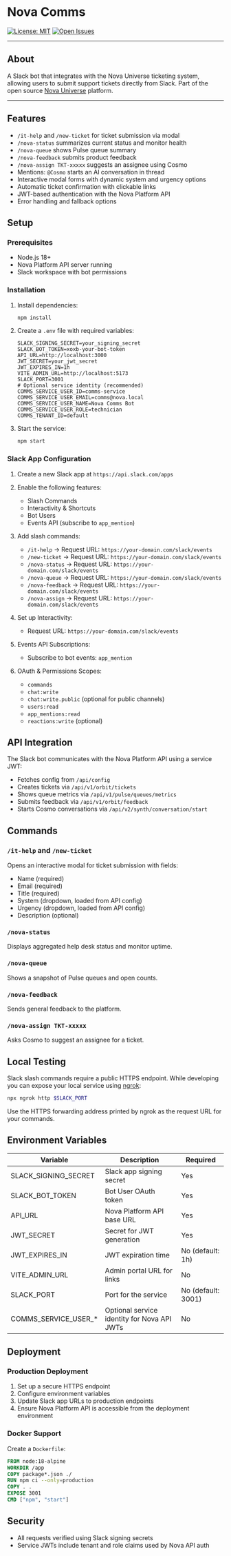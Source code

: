# Nova Comms

[![License: MIT](https://img.shields.io/badge/License-MIT-yellow.svg)](../LICENSE)
[![Open Issues](https://img.shields.io/github/issues/itristenx/nova-universe)](https://github.com/itristenx/nova-universe/issues)

---

## About

A Slack bot that integrates with the Nova Universe ticketing system, allowing users to submit support tickets directly from Slack. Part of the open source [Nova Universe](../README.md) platform.

---

## Features

- `/it-help` and `/new-ticket` for ticket submission via modal
- `/nova-status` summarizes current status and monitor health
- `/nova-queue` shows Pulse queue summary
- `/nova-feedback` submits product feedback
- `/nova-assign TKT-xxxxx` suggests an assignee using Cosmo
- Mentions: `@Cosmo` starts an AI conversation in thread
- Interactive modal forms with dynamic system and urgency options
- Automatic ticket confirmation with clickable links
- JWT-based authentication with the Nova Platform API
- Error handling and fallback options

## Setup

### Prerequisites

- Node.js 18+
- Nova Platform API server running
- Slack workspace with bot permissions

### Installation

1. Install dependencies:
   ```bash
   npm install
   ```

2. Create a `.env` file with required variables:
   ```env
   SLACK_SIGNING_SECRET=your_signing_secret
   SLACK_BOT_TOKEN=xoxb-your-bot-token
   API_URL=http://localhost:3000
   JWT_SECRET=your_jwt_secret
   JWT_EXPIRES_IN=1h
   VITE_ADMIN_URL=http://localhost:5173
   SLACK_PORT=3001
   # Optional service identity (recommended)
   COMMS_SERVICE_USER_ID=comms-service
   COMMS_SERVICE_USER_EMAIL=comms@nova.local
   COMMS_SERVICE_USER_NAME=Nova Comms Bot
   COMMS_SERVICE_USER_ROLE=technician
   COMMS_TENANT_ID=default
   ```

3. Start the service:
   ```bash
   npm start
   ```

### Slack App Configuration

1. Create a new Slack app at `https://api.slack.com/apps`
2. Enable the following features:
   - Slash Commands
   - Interactivity & Shortcuts
   - Bot Users
   - Events API (subscribe to `app_mention`)

3. Add slash commands:
   - `/it-help` → Request URL: `https://your-domain.com/slack/events`
   - `/new-ticket` → Request URL: `https://your-domain.com/slack/events`
   - `/nova-status` → Request URL: `https://your-domain.com/slack/events`
   - `/nova-queue` → Request URL: `https://your-domain.com/slack/events`
   - `/nova-feedback` → Request URL: `https://your-domain.com/slack/events`
   - `/nova-assign` → Request URL: `https://your-domain.com/slack/events`

4. Set up Interactivity:
   - Request URL: `https://your-domain.com/slack/events`

5. Events API Subscriptions:
   - Subscribe to bot events: `app_mention`

6. OAuth & Permissions Scopes:
   - `commands`
   - `chat:write`
   - `chat:write.public` (optional for public channels)
   - `users:read`
   - `app_mentions:read`
   - `reactions:write` (optional)

## API Integration

The Slack bot communicates with the Nova Platform API using a service JWT:

- Fetches config from `/api/config`
- Creates tickets via `/api/v1/orbit/tickets`
- Shows queue metrics via `/api/v1/pulse/queues/metrics`
- Submits feedback via `/api/v1/orbit/feedback`
- Starts Cosmo conversations via `/api/v2/synth/conversation/start`

## Commands

### `/it-help` and `/new-ticket`
Opens an interactive modal for ticket submission with fields:
- Name (required)
- Email (required)
- Title (required)
- System (dropdown, loaded from API config)
- Urgency (dropdown, loaded from API config)
- Description (optional)

### `/nova-status`
Displays aggregated help desk status and monitor uptime.

### `/nova-queue`
Shows a snapshot of Pulse queues and open counts.

### `/nova-feedback`
Sends general feedback to the platform.

### `/nova-assign TKT-xxxxx`
Asks Cosmo to suggest an assignee for a ticket.

## Local Testing

Slack slash commands require a public HTTPS endpoint. While developing you can expose your local service using [ngrok](https://ngrok.com/):

```bash
npx ngrok http $SLACK_PORT
```

Use the HTTPS forwarding address printed by ngrok as the request URL for your commands.

## Environment Variables

| Variable | Description | Required |
|----------|-------------|----------|
| SLACK_SIGNING_SECRET | Slack app signing secret | Yes |
| SLACK_BOT_TOKEN | Bot User OAuth token | Yes |
| API_URL | Nova Platform API base URL | Yes |
| JWT_SECRET | Secret for JWT generation | Yes |
| JWT_EXPIRES_IN | JWT expiration time | No (default: 1h) |
| VITE_ADMIN_URL | Admin portal URL for links | No |
| SLACK_PORT | Port for the service | No (default: 3001) |
| COMMS_SERVICE_USER_* | Optional service identity for Nova API JWTs | No |

## Deployment

### Production Deployment

1. Set up a secure HTTPS endpoint
2. Configure environment variables
3. Update Slack app URLs to production endpoints
4. Ensure Nova Platform API is accessible from the deployment environment

### Docker Support

Create a `Dockerfile`:
```dockerfile
FROM node:18-alpine
WORKDIR /app
COPY package*.json ./
RUN npm ci --only=production
COPY . .
EXPOSE 3001
CMD ["npm", "start"]
```

## Security

- All requests verified using Slack signing secrets
- Service JWTs include tenant and role claims used by Nova API auth
